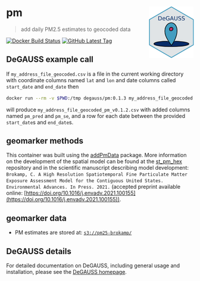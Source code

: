 # pm <a href='https://degauss.org'><img src='https://github.com/degauss-org/degauss_template/raw/master/DeGAUSS_hex.png' align='right' height='138.5' /></a>

> add daily PM2.5 estimates to geocoded data

[![Docker Build Status](https://img.shields.io/docker/automated/degauss/pm)](https://hub.docker.com/repository/docker/degauss/pm/tags)
[![GitHub Latest Tag](https://img.shields.io/github/v/tag/degauss-org/pm)](https://github.com/degauss-org/pm/releases)

## DeGAUSS example call

If `my_address_file_geocoded.csv` is a file in the current working directory with coordinate columns named `lat` and `lon` and date columns called `start_date` and `end_date` then

```sh
docker run --rm -v $PWD:/tmp degauss/pm:0.1.3 my_address_file_geocoded.csv
```

will produce `my_address_file_geocoded_pm_v0.1.2.csv` with added columns named `pm_pred` and `pm_se`, and a row for each date between the provided `start_date`s and `end_date`s. 

## geomarker methods

This container was built using the [addPmData](https://github.com/geomarker-io/addPmData) package. More information on the development of the spatial model can be found at the [st_pm_hex](https://github.com/geomarker-io/st_pm_hex) repository and in the scientific manuscript describing model development: `Brokamp, C. A High Resolution Spatiotemporal Fine Particulate Matter Exposure Assessment Model for the Contiguous United States. Environmental Advances. In Press. 2021.` (accepted preprint available online: [https://doi.org/10.1016/j.envadv.2021.100155](https://doi.org/10.1016/j.envadv.2021.100155)).

## geomarker data

- PM estimates are stored at: [`s3://pm25-brokamp/`](https://pm25-brokamp.s3.us-east-2.amazonaws.com/)

## DeGAUSS details

For detailed documentation on DeGAUSS, including general usage and installation, please see the [DeGAUSS homepage](https://degauss.org).
